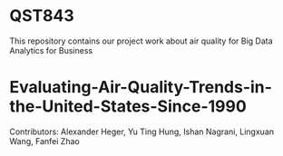 # QST843
This repository contains our project work about air quality for Big Data Analytics for Business

# Evaluating-Air-Quality-Trends-in-the-United-States-Since-1990
Contributors: Alexander Heger, Yu Ting Hung, Ishan Nagrani, Lingxuan Wang, Fanfei Zhao
